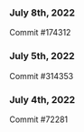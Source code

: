 ### July 8th, 2022

Commit #174312

### July 5th, 2022

Commit #314353


### July 4th, 2022

Commit #72281
